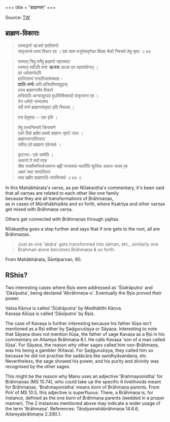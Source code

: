 +++
title = "ब्राह्मण्यम्"
+++

Source: [TW](https://twitter.com/sharmasatyan/status/1730786104645914713)

## ब्राह्मण-विकाराः

> तस्माद्वर्णा ऋजवो ज्ञातिवर्णाः  
संसृज्यन्ते तस्य विकार एव ।
एकं साम यजुरेकमृगेका
विप्रश् चैको निश्चये तेषु सृष्टः ॥ ४७

> यस्मात् त्रिषु वर्णेषु ब्राह्मणो यज्ञस्रष्टा  
> तस्मात् सर्वेऽपि वर्णाः **ऋजत्रः** साधव एव यज्ञसंयोगात् ।  
> एवं धर्मसाम्येऽपि  
> ज्ञातिसाम्यं नास्तीत्याशंक्याह -  
> **ज्ञाति-वर्णाः** अपि क्षत्रियवैश्यशूद्रास्  
> तस्य ब्राह्मणस्यैव विकारे  
> क्षत्रियादि-कन्यासूत्पन्ने मूर्धाभिषिक्तादौ संसृज्यन्त एव ।  
> तेन धर्मतो जन्मतश्च  
> सर्वे वर्णा ब्राह्मणसंसृष्टा इति स्थितम् ।  
> 
> तत्र हेतुमाह -- एक इति ।  
> 
> तेषु तत्त्वनिश्चये क्रियमाणे  
> एको विप्रो ब्रह्मैव प्रथमो ब्राह्मणः सृष्टो जातः ।   
> ब्राह्मणसन्ततित्वात्  
> सर्वेप्य् एते ब्राह्मणा एवेत्यर्थः ।  
> 
> दृष्टान्तः- एकं सामेति ।  
> अकारो वै सर्वा वाक्  
> सैषा स्पर्शोष्मभिर्व्यज्यमाना बह्वी नानारूपा भवतीति श्रुतेरेक अकार-रूपम् एव  
> अक्षरं यथा सामादिरूपं  
> तथा ब्रह्मैव ब्राह्मणादि-रूपमित्यर्थः ॥ ४७ ॥


In this Mahābhārata's verse, as per Nīlakaṇṭha's commentary, it's been said that all varṇas are related to each other like one family  
because they are all transformations of Brāhmaṇas,  
as in cases of Mūrdhābhiṣikta and so forth, where Kṣatriya and other varṇas get mixed with Brāhmaṇa varṇa. 

Others get connected with Brāhmaṇas through yajñas. 

Nīlakaṇṭha goes a step further and says that if one gets to the root, all are Brāhmaṇas. 

> Just as one 'akāra' gets transformed into sāman, etc., similarly one Brahman alone becomes Brāhmaṇa & so forth.

From Mahābhārata, Śāntiparvan, 60.

## RShis?
Two interesting cases where Ṛṣis were addressed as 'Śūdrāputra' and 'Dāsīputra', being declared 'Abrāhmaṇa-s'. Eventually the Ṛṣis proved their power.

Vatsa Kāṇva is called 'Śūdrāputra' by Medhātithi Kāṇva.  
Kavaṣa Ailūṣa is called 'Dāsīputra' by Ṛṣis.

The case of Kavaṣa is further interesting because his father Ilūṣa isn't mentioned as a Ṛṣi either by Ṣaḍguruśiṣya or Sāyaṇa. Interesting to note that Sāyaṇa does not mention Ilūṣa, the father of sage Kavaṣa as a Ṛṣi in his commentary on Aitareya Brāhmaṇa 8.1. He calls Kavaṣa 'son of a man called Ilūṣa'. For Sāyaṇa, the reason why other sages called him non-Brāhmaṇa, was his being a gambler (Kitava). For Ṣaḍguruśiṣya, they called him so because he did not practise the sadācāra like sandhyāvandana, etc. Nevertheless, the sage showed his power, and his purity and divinity was recognised by the other sages.

This might be the reason why Manu uses an adjective 'Brahmayonistha' for Brāhmaṇas (MS 10.74), who could take up the specific 6 livelihoods meant for Brāhmaṇas. 'Brahmayonistha' means born of Brāhmaṇa parents. From PoV of MS 10.5, this adjective is superfluous. There, a Brāhmaṇa is, for instance, defined as the one born of Brāhmaṇa parents (wedded in a proper manner). The 2 instances mentioned above may indicate a wider usage of the term 'Brāhmaṇa'. References: Tāṇḍyamahābrāhmaṇa 14.6.6, Aitareyabrāhmaṇa 2.3(8).1.


